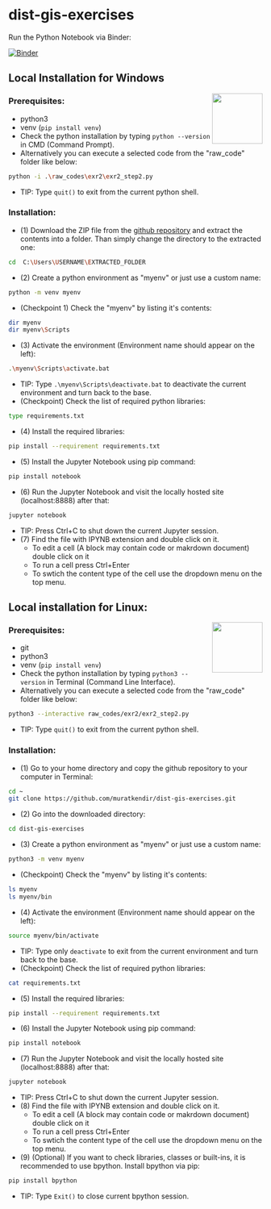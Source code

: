 # dist-gis-exercises

Run the Python Notebook via Binder:

[![Binder](https://mybinder.org/badge_logo.svg)](https://mybinder.org/v2/gh/muratkendir/dist-gis-exercises/main)

## Local Installation for Windows

<img style="float: right; width: 100px; height: auto;" align="right" width=100 src="http://img4.wikia.nocookie.net/__cb20141027012809/simpsons/images/8/8e/Bill_Gates.png">

### Prerequisites:

- python3
- venv (```pip install venv```)
- Check the python installation by typing ```python --version``` in CMD (Command Prompt).
- Alternatively you can execute a selected code from the "raw_code" folder like below:
```bash
python -i .\raw_codes\exr2\exr2_step2.py
```
  - TIP: Type ```quit()``` to exit from the current python shell.

### Installation:

- (1) Download the ZIP file from the [github repository](https://github.com/muratkendir/dist-gis-exercises) and extract the contents into a folder. Than simply change the directory to the extracted one:
```bash
cd  C:\Users\USERNAME\EXTRACTED_FOLDER
```
- (2) Create a python environment as "myenv" or just use a custom name:
```bash
python -m venv myenv
```
- (Checkpoint 1) Check the "myenv" by listing it's contents:
```bash
dir myenv
dir myenv\Scripts
```
- (3) Activate the environment (Environment name should appear on the left):
```bash
.\myenv\Scripts\activate.bat
```
  - TIP: Type ```.\myenv\Scripts\deactivate.bat``` to deactivate the current environment and turn back to the base.
- (Checkpoint) Check the list of required python libraries:
```bash
type requirements.txt
```
- (4) Install the required libraries:
```bash
pip install --requirement requirements.txt
```
- (5) Install the Jupyter Notebook using pip command:
```bash
pip install notebook
```
- (6) Run the Jupyter Notebook and visit the locally hosted site (localhost:8888) after that:
```bash
jupyter notebook
```
  - TIP: Press Ctrl+C to shut down the current Jupyter session.
- (7) Find the file with IPYNB extension and double click on it.
  - To edit a cell (A block may contain code or makrdown document) double click on it
  - To run a cell press Ctrl+Enter
  - To swtich the content type of the cell use the dropdown menu on the top menu.

## Local installation for Linux:

<img style="float:right; width:100px; height:auto;" align="right" width=100 src="https://vignette.wikia.nocookie.net/penguinsofmadagascar/images/f/f5/Kowalski_(2).png/revision/latest?cb=20180425080533">

### Prerequisites:

- git
- python3
- venv (```pip install venv```)
- Check the python installation by typing ```python3 --version``` in Terminal (Command Line Interface).
- Alternatively you can execute a selected code from the "raw_code" folder like below:
```bash
python3 --interactive raw_codes/exr2/exr2_step2.py
```
  - TIP: Type ```quit()``` to exit from the current python shell.

### Installation:

- (1) Go to your home directory and copy the github repository to your computer in Terminal:
```bash
cd ~
git clone https://github.com/muratkendir/dist-gis-exercises.git
```
- (2) Go into the downloaded directory:
```bash
cd dist-gis-exercises
```
- (3) Create a python environment as "myenv" or just use a custom name:
```bash
python3 -m venv myenv
```
- (Checkpoint) Check the "myenv" by listing it's contents:
```bash
ls myenv
ls myenv/bin
```
- (4) Activate the environment (Environment name should appear on the left):
```bash
source myenv/bin/activate
```
  - TIP: Type only ```deactivate``` to exit from the current environment and turn back to the base.
- (Checkpoint) Check the list of required python libraries:
```bash
cat requirements.txt
```
- (5) Install the required libraries:
```bash
pip install --requirement requirements.txt
```
- (6) Install the Jupyter Notebook using pip command:
```bash
pip install notebook
```
- (7) Run the Jupyter Notebook and visit the locally hosted site (localhost:8888) after that:
```bash
jupyter notebook
```
  - TIP: Press Ctrl+C to shut down the current Jupyter session.
- (8) Find the file with IPYNB extension and double click on it.
  - To edit a cell (A block may contain code or makrdown document) double click on it
  - To run a cell press Ctrl+Enter
  - To swtich the content type of the cell use the dropdown menu on the top menu. 
- (9) (Optional) If you want to check libraries, classes or built-ins, it is recommended to use bpython. Install bpython via pip:
```bash
pip install bpython
```
  - TIP: Type ```Exit()``` to close current bpython session.